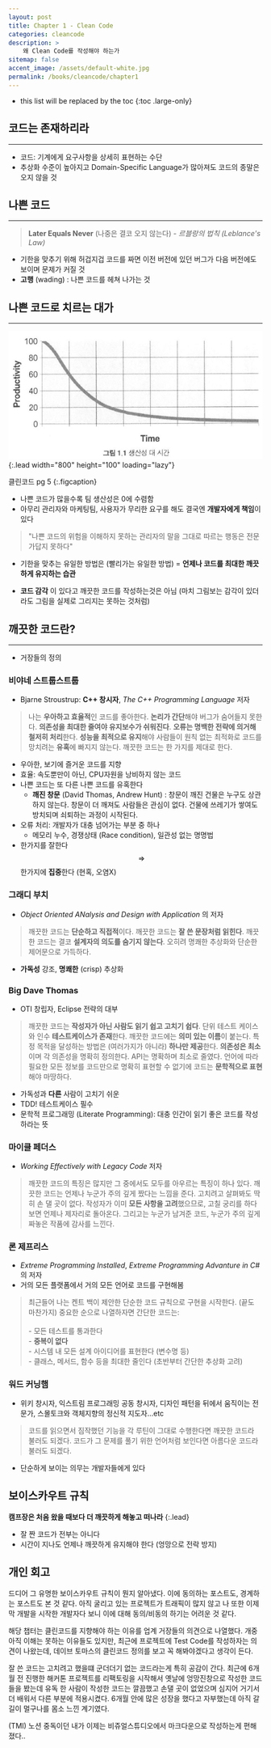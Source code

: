 ```yaml
---
layout: post
title: Chapter 1 - Clean Code 
categories: cleancode
description: >
    왜 Clean Code를 작성해야 하는가
sitemap: false
accent_image: /assets/default-white.jpg
permalink: /books/cleancode/chapter1
---
```


- this list will be replaced by the toc
{:toc .large-only}

## 코드는 존재하리라 
***

- 코드: 기계에게 요구사항을 상세히 표현하는 수단
- 추상화 수준이 높아지고 Domain-Specific Language가 많아져도 코드의 종말은 오지 않을 것

## 나쁜 코드
***

> **Later Equals Never** (나중은 결코 오지 않는다) - _르블랑의 법칙 (Leblance's Law)_

- 기한을 맞추기 위해 허겁지겁 코드를 짜면 이전 버전에 있던 버그가 다음 버전에도 보이며 문제가 커질 것
- **고행** (wading) : 나쁜 코드를 헤쳐 나가는 것 

## 나쁜 코드로 치르는 대가
***

![Full-width image](./assets//1-graph.png){:.lead width="800" height="100" loading="lazy"}

클린코드 pg 5
{:.figcaption}

- 나쁜 코드가 많을수록 팀 생산성은 0에 수렴함
- 아무리 관리자와 마케팅팀, 사용자가 무리한 요구를 해도 결국엔 **개발자에게 책임**이 있다

> "나쁜 코드의 위험을 이해하지 못하는 관리자의 말을 그대로 따르는 행동은 전문가답지 못하다"

- 기한을 맞추는 유일한 방법은 (빨리가는 유일한 방법) = **언제나 코드를 최대한 깨끗하게 유지하는 습관**

- **코드 감각** 이 있다고 깨끗한 코드를 작성하는것은 아님 <fade>(마치 그림보는 감각이 있더라도 그림을 실제로 그리지는 못하는 것처럼)</fade>

## 깨끗한 코드란?
***
- 거장들의 정의

### 비야네 스트룹스트룹

- Bjarne Stroustrup: **C++ 창시자**, _The C++ Programming Language_ 저자

> 나는 **우아하고 효율적**인 코드를 좋아한다. **논리가 간단**해야 버그가 숨어들지 못한다. **의존성을 최대한 줄여야 유지보수가 쉬워진다**. **오류는 명백한 전략에 의거해 철저히 처리**한다. **성능을 최적으로 유지**해야 사람들이 원칙 없는 최적화로 코드를 망치려는 **유혹**에 빠지지 않는다. 깨끗한 코드는 한 가지를 제대로 한다.

- 우아한, 보기에 즐거운 코드를 지향
- 효율: 속도뿐만이 아닌, CPU자원을 낭비하지 않는 코드
- 나쁜 코드는 또 다른 나쁜 코드를 유혹한다
    - **깨진 창문** (David Thomas, Andrew Hunt) : 창문이 깨진 건물은 누구도 상관하지 않는다. 창문이 더 깨져도 사람들은 관심이 없다. 건물에 쓰레기가 쌓여도 방치되며 쇠퇴하는 과정이 시작된다.
- 오류 처리: 개발자가 대충 넘어가는 부분 중 하나
    - <fade>메모리 누수, 경쟁상태 (Race condition), 일관성 없는 명명법</fade>
- 한가지를 잘한다 $$\Rightarrow$$ 한가지에 **집중**한다 (현혹, 오염X)

### 그래디 부치
- _Object Oriented ANalysis and Design with Application_ 의 저자 

> 깨끗한 코드는 **단순하고 직접적**이다. 깨끗한 코드는 **잘 쓴 문장처럼 읽힌다**. 깨끗한 코드는 결코 **설계자의 의도를 숨기지 않는다**. 오히려 명쾌한 추상화와 단순한 제어문으로 가득하다. 

- **가독성** 강조, **명쾌한** (crisp) 추상화

### Big Dave Thomas

- OTI 창립자, Eclipse 전략의 대부

> 깨끗한 코드는 **작성자가 아닌 사람도 읽기 쉽고 고치기 쉽다**. 단위 테스트 케이스와 인수 **테스트케이스가 존재**한다. 깨끗한 코드에는 **의미 있는 이름**이 붙는다. 특정 목적을 달성하는 방법은 (여러가지가 아니라) **하나만 제공**한다. **의존성은 최소**이며 각 의존성을 명확히 정의한다. API는 명확하며 최소로 줄였다. 언어에 따라 필요한 모든 정보를 코드만으로 명확히 표현할 수 없기에 코드는 **문학적으로 표현**해야 마땅하다. 

- 가독성과 **다른** 사람이 고치기 쉬운
- TDD! 테스트케이스 필수 
- 문학적 프로그래밍 (Literate Programming): 대충 인간이 읽기 좋은 코드를 작성하라는 뜻

### 마이클 페더스 

- _Working Effectively with Legacy Code_ 저자 

> 깨끗한 코드의 특징은 많지만 그 중에서도 모두를 아우르는 특징이 하나 있다. 깨끗한 코드는 언제나 누군가 <cb>주의 깊게 짰다는 느낌을 준다</cb>. 고치려고 살펴봐도 딱히 손 댈 곳이 없다. 작성자가 이미 **모든 사항을 고려**했으므로, 고칠 궁리를 하다보면 언제나 제자리로 돌아온다. 그리고는 누군가 남겨준 코드, 누군가 주의 깊게 짜놓은 작품에 감사를 느낀다.

### 론 제프리스

- _Extreme Programming Installed_, _Extreme Programming Advanture in C#_ 의 저자 
- 거의 모든 플랫폼에서 거의 모든 언어로 코드를 구현해봄

> 최근들어 나는 켄트 백이 제안한 단순한 코드 규칙으로 구현을 시작한다. (끝도 마찬가지) 중요한 순으로 나열하자면 간단한 코드는:
    <br/><br/> - 모든 테스트를 통과한다
    <br/> - **중복이 없다**
    <br/> - 시스템 내 모든 설계 아이디어를 표현한다 (변수명 등)
    <br/> - 클래스, 메서드, 함수 등을 최대한 줄인다 (초반부터 간단한 추상화 고려)

### 워드 커닝햄
- 위키 창시자, 익스트림 프로그래밍 공동 창시자, 디자인 패턴을 뒤에서 움직이는 전문가, 스몰토크와 객체지향의 정신적 지도자...etc 

> 코드를 읽으면서 짐작했던 기능을 각 루틴이 그대로 수행한다면 깨끗한 코드라 불러도 되겠다. 코드가 그 문제를 풀기 위한 언어처럼 보인다면 아름다운 코드라 불러도 되겠다. 

- 단순하게 보이는 의무는 개발자들에게 있다

## 보이스카우트 규칙

**캠프장은 처음 왔을 때보다 더 깨끗하게 해놓고 떠나라**
{:.lead}

- 잘 짠 코드가 전부는 아니다
- 시간이 지나도 언제나 깨끗하게 유지해야 한다 (엉망으로 전락 방지)

## 개인 회고

드디어 그 유명한 보이스카우트 규칙이 뭔지 알아냈다. 이에 동의하는 포스트도, 경계하는 포스트도 본 것 같다. 아직 굴리고 있는 프로젝트가 트래픽이 많지 않고 나 또한 이제 막 개발을 시작한 개발자다 보니 이에 대해 동의/비동의 하기는 어려운 것 같다.  

해당 챕터는 클린코드를 지향해야 하는 이유를 업계 거장들의 의견으로 나열했다. 개중 아직 이해는 못하는 이유들도 있지만, 최근에 프로젝트에 Test Code를 작성하자는 의견이 나왔는데, 데이브 토마스의 클린코드 정의를 보고 꼭 해봐야겠다고 생각이 든다. 

잘 쓴 코드는 고치려고 했을떄 군더더기 없는 코드라는게 특히 공감이 간다. 최근에 6개월 전 진행한 해커톤 프로젝트를 리팩토링을 시작해서 옛날에 엉망진창으로 작성한 코드들을 봤는데 유독 한 사람이 작성한 코드는 깔끔했고 손댈 곳이 없었으며 심지어 거기서 더 배워서 다른 부분에 적용시켰다. 6개월 안에 많은 성장을 했다고 자부했는데 아직 갈길이 멀구나를 몸소 느낀 계기였다.

(TMI) 노션 중독이던 내가 이제는 비쥬얼스튜디오에서 마크다운으로 작성하는게 편해졌다..

